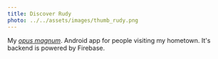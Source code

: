 ```yaml
---
title: Discover Rudy
photo: ../../assets/images/thumb_rudy.png
---
```


My [_opus magnum_](https://en.wikipedia.org/wiki/Masterpiece). Android app for people visiting my hometown. It's backend is powered by Firebase.
